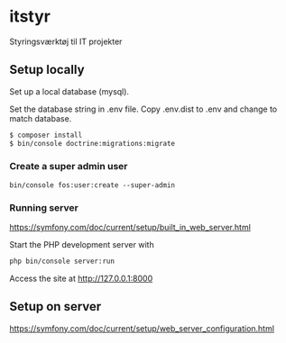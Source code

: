 # itstyr
Styringsværktøj til IT projekter

## Setup locally
Set up a local database (mysql).

Set the database string in .env file. Copy .env.dist to .env and change to match database.

```sh
$ composer install
$ bin/console doctrine:migrations:migrate
```

### Create a super admin user
```
bin/console fos:user:create --super-admin
```

### Running server
https://symfony.com/doc/current/setup/built_in_web_server.html

Start the PHP development server with
```sh
php bin/console server:run
```

Access the site at http://127.0.0.1:8000

## Setup on server
https://symfony.com/doc/current/setup/web_server_configuration.html


